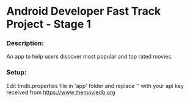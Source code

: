 # Android Developer Fast Track Project - Stage 1 

### Description:
An app to help users discover most popular and top rated movies.

### Setup:
Edit tmdb.properties file in 'app' folder and replace '<enter your api key here>' with your api key received from https://www.themoviedb.org
